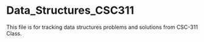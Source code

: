 # Data_Structures_CSC311
This file is for tracking data structures problems and solutions from CSC-311 Class.
